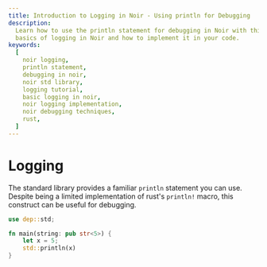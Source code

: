 ```yaml
---
title: Introduction to Logging in Noir - Using println for Debugging
description:
  Learn how to use the println statement for debugging in Noir with this tutorial. Understand the
  basics of logging in Noir and how to implement it in your code.
keywords:
  [
    noir logging,
    println statement,
    debugging in noir,
    noir std library,
    logging tutorial,
    basic logging in noir,
    noir logging implementation,
    noir debugging techniques,
    rust,
  ]
---
```


# Logging

The standard library provides a familiar `println` statement you can use. Despite being a limited
implementation of rust's `println!` macro, this construct can be useful for debugging.

```rust
use dep::std;

fn main(string: pub str<5>) {
    let x = 5;
    std::println(x)
}

```
